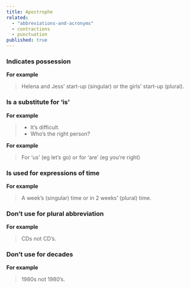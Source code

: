 ```yaml
---
title: Apostrophe
related:
  - "abbreviations-and-acronyms"
  - contractions
  - punctuation
published: true
---
```


### Indicates possession

**For example**

> Helena and Jess’ start-up (singular) or the girls’ start-up (plural).

### Is a substitute for ‘is’

**For example**

> - It’s difficult.
> - Who’s the right person?

**For example**

> For ‘us’ (eg let’s go) or for ‘are’ (eg you’re right)

### Is used for expressions of time

**For example**

> A week’s (singular) time or in 2 weeks’ (plural) time.

### Don’t use for plural abbreviation

**For example**

> CDs not CD’s.

### Don’t use for decades

**For example**

> 1980s not 1980’s.
